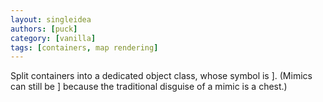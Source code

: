 ```yaml
---
layout: singleidea
authors: [puck]
category: [vanilla]
tags: [containers, map rendering]
---
```

Split containers into a dedicated object class, whose symbol is ]. (Mimics can still be ] because the traditional disguise of a mimic is a chest.)
